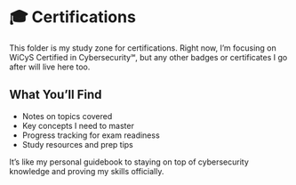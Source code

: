 # 🎓 Certifications

This folder is my study zone for certifications. Right now, I’m focusing on WiCyS Certified in Cybersecurity℠, but any other badges or certificates I go after will live here too.

## What You’ll Find
- Notes on topics covered
- Key concepts I need to master
- Progress tracking for exam readiness
- Study resources and prep tips

It’s like my personal guidebook to staying on top of cybersecurity knowledge and proving my skills officially.
